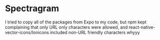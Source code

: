 # Spectragram
I tried to copy all of the packages from Expo to my code, but npm kept complaining that only URL only characters were allowed, and react-native-vector-icons/Ionicons included non-URL friendly characters whyyy
